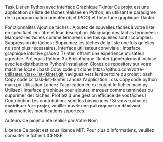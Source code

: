 Task List en Python avec Interface Graphique Tkinter
Ce projet est une application de liste de tâches réalisée en Python, en utilisant le paradigme de la programmation orientée objet (POO) et l'interface graphique Tkinter.

Fonctionnalités
Ajout de tâches : Ajoutez de nouvelles tâches à votre liste en spécifiant leur titre et leur description.
Marquage des tâches terminées : Marquez les tâches comme terminées une fois qu'elles sont accomplies.
Suppression de tâches : Supprimez les tâches de la liste une fois qu'elles ne sont plus nécessaires.
Interface utilisateur conviviale : Interface graphique intuitive grâce à Tkinter, offrant une expérience utilisateur agréable.
Prérequis
Python 3.x
Bibliothèque Tkinter (généralement incluse avec les distributions Python)
Installation
Clonez ce repository sur votre machine locale :
bash
Copy code
git clone https://github.com/votre-utilisateur/task-list-tkinter.git
Naviguez vers le répertoire du projet :
bash
Copy code
cd task-list-tkinter
Lancez l'application :
css
Copy code
python main.py
Utilisation
Lancez l'application en exécutant le fichier main.py.
Utilisez l'interface graphique pour ajouter, marquer comme terminées ou supprimer des tâches.
Profitez d'une gestion efficace de vos tâches !
Contribution
Les contributions sont les bienvenues ! Si vous souhaitez contribuer à ce projet, veuillez ouvrir une pull request en décrivant clairement les modifications apportées.

Auteurs
Ce projet a été réalisé par Votre Nom.

Licence
Ce projet est sous licence MIT. Pour plus d'informations, veuillez consulter le fichier LICENSE.
